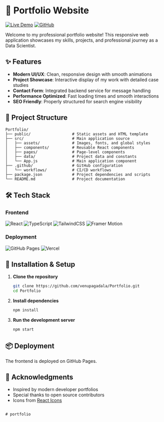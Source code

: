 # 🌟 Portfolio Website

[![Live Demo](https://img.shields.io/badge/Live%20Demo-%23000000.svg?style=for-the-badge&logo=firefoxbrowser&logoColor=white)](https://pavan789bhanu.github.io/portfolio/)
[![GitHub](https://img.shields.io/badge/github-%23121011.svg?style=for-the-badge&logo=github&logoColor=white)](https://github.com/pavan789bhanu/portfolio)


Welcome to my professional portfolio website! This responsive web application showcases my skills, projects, and professional journey as a Data Scientist.

## ✨ Features

- **Modern UI/UX**: Clean, responsive design with smooth animations
- **Project Showcase**: Interactive display of my work with detailed case studies
- **Contact Form**: Integrated backend service for message handling
- **Performance Optimized**: Fast loading times and smooth interactions
- **SEO Friendly**: Properly structured for search engine visibility

## 📁 Project Structure

```
Portfolio/
├── public/                  # Static assets and HTML template
├── src/                     # Main application source
│   ├── assets/              # Images, fonts, and global styles
│   ├── components/          # Reusable React components
│   ├── pages/               # Page-level components
│   ├── data/                # Project data and constants
│   └── App.js               # Main application component
├── .github/                 # GitHub configuration
│   └── workflows/           # CI/CD workflows
├── package.json             # Project dependencies and scripts
└── README.md                # Project documentation
```

## 🛠️ Tech Stack

### Frontend
![React](https://img.shields.io/badge/react-%2320232a.svg?style=for-the-badge&logo=react&logoColor=%2361DAFB)
![TypeScript](https://img.shields.io/badge/typescript-%23007ACC.svg?style=for-the-badge&logo=typescript&logoColor=white)
![TailwindCSS](https://img.shields.io/badge/tailwindcss-%2338B2AC.svg?style=for-the-badge&logo=tailwind-css&logoColor=white)
![Framer Motion](https://img.shields.io/badge/Framer%20Motion-black?style=for-the-badge&logo=framer&logoColor=blue)

### Deployment
![GitHub Pages](https://img.shields.io/badge/github%20pages-121013?style=for-the-badge&logo=github&logoColor=white)
![Vercel](https://img.shields.io/badge/vercel-%23000000.svg?style=for-the-badge&logo=vercel&logoColor=white)

## 🚀 Installation & Setup

1. **Clone the repository**
   ```bash
   git clone https://github.com/venupagadala/Portfolio.git
   cd Portfolio
   ```

2. **Install dependencies**
   ```bash
   npm install
   ```

3. **Run the development server**
   ```bash
   npm start
   ```

## 📦 Deployment

The frontend is deployed on GitHub Pages.


## 🙏 Acknowledgments

- Inspired by modern developer portfolios
- Special thanks to open source contributors
- Icons from [React Icons](https://react-icons.github.io/react-icons/)
```

# portfolio
